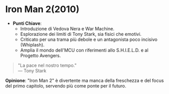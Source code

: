 # Iron Man 2(2010)

- **Punti Chiave**: 
  - Introduzione di Vedova Nera e War Machine.
  - Esplorazione dei limiti di Tony Stark, sia fisici che emotivi.
  - Criticato per una trama più debole e un antagonista poco incisivo (Whiplash).
  - Amplia il mondo dell'MCU con riferimenti allo S.H.I.E.L.D. e al Progetto Avengers.

> "La pace nel nostro tempo."  
> — Tony Stark

**Opinione**: "Iron Man 2" è divertente ma manca della freschezza e del focus del primo capitolo, servendo più come ponte per il futuro.

